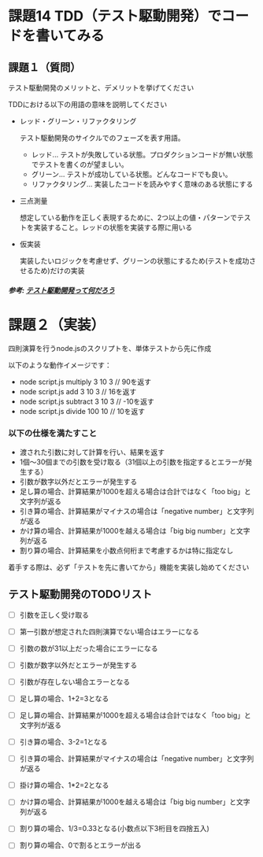 # 課題14 TDD（テスト駆動開発）でコードを書いてみる

## 課題１（質問）

テスト駆動開発のメリットと、デメリットを挙げてください

TDDにおける以下の用語の意味を説明してください

- レッド・グリーン・リファクタリング

    テスト駆動開発のサイクルでのフェーズを表す用語。
    - レッド... テストが失敗している状態。プロダクションコードが無い状態でテストを書くのが望ましい。
    - グリーン... テストが成功している状態。どんなコードでも良い。
    - リファクタリング... 実装したコードを読みやすく意味のある状態にする

- 三点測量

    想定している動作を正しく表現するために、2つ以上の値・パターンでテストを実装すること。レッドの状態を実装する際に用いる
- 仮実装

    実装したいロジックを考慮せず、グリーンの状態にするため(テストを成功させるため)だけの実装

##### 参考: [テスト駆動開発って何だろう](https://dev.classmethod.jp/articles/what-tdd/)

# 課題２（実装）

四則演算を行うnode.jsのスクリプトを、単体テストから先に作成

以下のような動作イメージです：
- node script.js multiply 3 10 3 // 90を返す
- node script.js add 3 10 3 // 16を返す
- node script.js subtract 3 10 3 // -10を返す
- node script.js divide 100 10 // 10を返す

### 以下の仕様を満たすこと
- 渡された引数に対して計算を行い、結果を返す
- 1個〜30個までの引数を受け取る（31個以上の引数を指定するとエラーが発生する）
- 引数が数字以外だとエラーが発生する
- 足し算の場合、計算結果が1000を超える場合は合計ではなく「too big」と文字列が返る
- 引き算の場合、計算結果がマイナスの場合は「negative number」と文字列が返る
- かけ算の場合、計算結果が1000を越える場合は「big big number」と文字列が返る
- 割り算の場合、計算結果を小数点何桁まで考慮するかは特に指定なし

着手する際は、必ず「テストを先に書いてから」機能を実装し始めてください

## テスト駆動開発のTODOリスト

- [ ] 引数を正しく受け取る
- [ ] 第一引数が想定された四則演算でない場合はエラーになる
- [ ] 引数の数が31以上だった場合にエラーになる
- [ ] 引数が数字以外だとエラーが発生する
- [ ] 引数が存在しない場合エラーとなる
- [ ] 足し算の場合、1+2=3となる
- [ ] 足し算の場合、計算結果が1000を超える場合は合計ではなく「too big」と文字列が返る
- [ ] 引き算の場合、3-2=1となる
- [ ] 引き算の場合、計算結果がマイナスの場合は「negative number」と文字列が返る
- [ ] 掛け算の場合、1*2=2となる
- [ ] かけ算の場合、計算結果が1000を越える場合は「big big number」と文字列が返る
- [ ] 割り算の場合、1/3=0.33となる(小数点以下3桁目を四捨五入)
- [ ] 割り算の場合、0で割るとエラーが出る



